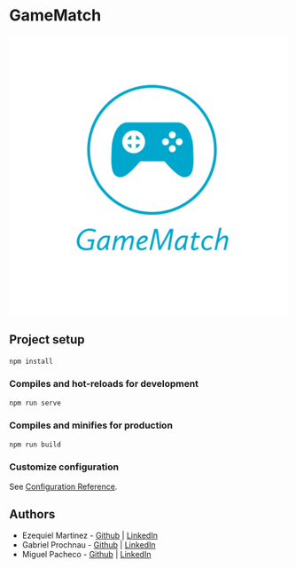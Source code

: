 # GameMatch

![Logo](https://github.com/Miguel22247/GameMatch/blob/Testing/public/icons/GameMatch.png?raw=true)

## Project setup
```
npm install
```

### Compiles and hot-reloads for development
```
npm run serve
```

### Compiles and minifies for production
```
npm run build
```

###

### Customize configuration
See [Configuration Reference](https://cli.vuejs.org/config/).

## Authors
* Ezequiel Martinez - [Github](https://github.com/ezedksl) | [LinkedIn]()
* Gabriel Prochnau - [Github](https://github.com/Rielch) | [LinkedIn]()
* Miguel Pacheco - [Github](https://github.com/Miguel22247) | [LinkedIn](https://www.linkedin.com/in/miguel-pacheco-/)
